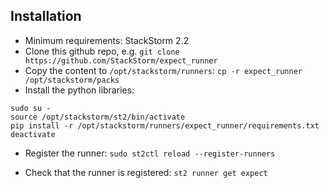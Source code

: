 ## Installation

 - Minimum requirements: StackStorm 2.2
 - Clone this github repo, e.g. `git clone https://github.com/StackStorm/expect_runner`
 - Copy the content to `/opt/stackstorm/runners`: `cp -r expect_runner /opt/stackstorm/packs`
 - Install the python libraries:
 
 ```
 sudo su -
 source /opt/stackstorm/st2/bin/activate
 pip install -r /opt/stackstorm/runners/expect_runner/requirements.txt
 deactivate
 ```
 
 - Register the runner: `sudo st2ctl reload --register-runners`
 
 - Check that the runner is registered: `st2 runner get expect`
